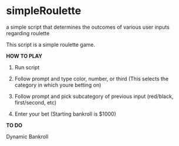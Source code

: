 # simpleRoulette
a simple script that determines the outcomes of various user inputs regarding roulette

This script is a simple roulette game.

**HOW TO PLAY**
1. Run script

2. Follow prompt and type color, number, or third (This selects the category in which youre betting on)

3. Follow prompt and pick subcategory of previous input (red/black, first/second, etc)

4. Enter your bet (Starting bankroll is $1000)

**TO DO**

Dynamic Bankroll
